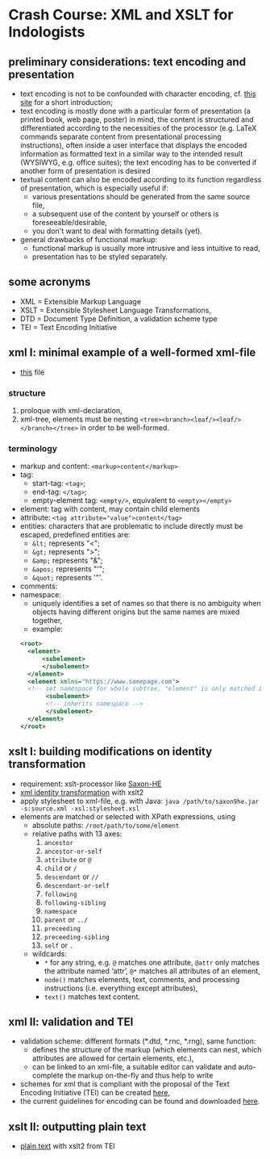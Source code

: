 # Crash Course: XML and XSLT for Indologists

## preliminary considerations: text encoding and presentation
- text encoding is not to be confounded with character encoding, cf. [this site](https://scripts.sil.org/IWS-Chapter02) for a short introduction;
- text encoding is mostly done with a particular form of presentation (a printed book, web page, poster) in mind, the content is structured and differentiated according to the necessities of the processor (e.g. LaTeX commands separate content from presentational processing instructions), often inside a user interface that displays the encoded information as formatted text in a similar way to the intended result (WYSIWYG, e.g. office suites); the text encoding has to be converted if another form of presentation is desired
- textual content can also be encoded according to its function regardless of presentation, which is especially useful if:
  - various presentations should be generated from the same source file,
  - a subsequent use of the content by yourself or others is foreseeable/desirable,
  - you don't want to deal with formatting details (yet).
- general drawbacks of functional markup:
  - functional markup is usually more intrusive and less intuitive to read,
  - presentation has to be styled separately.

## some acronyms
- XML = Extensible Markup Language
- XSLT = Extensible Stylesheet Language Transformations, 
- DTD = Document Type Definition, a validation scheme type
- TEI = Text Encoding Initiative

## xml I: minimal example of a well-formed xml-file
- [this](mini.xml) file

### structure
1. proloque with xml-declaration,
2. xml-tree, elements must be nesting `<tree><branch><leaf/><leaf/></branch></tree>` in order to be well-formed.

### terminology
- markup and content: `<markup>content</markup>`
- tag:
  - start-tag: `<tag>`;
  - end-tag: `</tag>`;
  - empty-element tag: `<empty/>`, equivalent to `<empty></empty>`
- element: tag with content, may contain child elements
- attribute: `<tag attribute="value">content</tag>`
- entities: characters that are problematic to include directly must be escaped, predefined entities are:
  - `&lt;` represents "<";
  - `&gt;` represents ">";
  - `&amp;` represents "&";
  - `&apos;` represents "'";
  - `&quot;` represents '"'.
- comments: <!-- comment -->
- namespace: 
  - uniquely identifies a set of names so that there is no ambiguity when objects having different origins but the same names are mixed together,
  - example:
  ```xml
  <root>
	<element>
		<subelement>
		</subelement>
	</element>
	<element xmlns="https://www.somepage.com">
  	<!-- set namespace for whole subtree, "element" is only matched if namespace is specified -->
	     <subelement>
	     <!-- inherits namespace -->
	     </subelement>
	</element>
  </root>
  ```

## xslt I: building modifications on identity transformation
- requirement: xslt-processor like [Saxon-HE](http://saxon.sourceforge.net/#F9.9HE)
- [xml identity transformation](xslt-stylesheets/identity.xsl) with xslt2
- apply stylesheet to xml-file, e.g. with Java: `java /path/to/saxon9he.jar -s:source.xml -xsl:stylesheet.xsl`
- elements are matched or selected with XPath expressions, using
  - absolute paths: `/root/path/to/some/element`
  - relative paths with 13 axes:
    1. `ancestor`
    2. `ancestor-or-self`
    3. `attribute` or `@`
    4. `child` or `/`
    5. `descendant` or `//`
    6. `descendant-or-self`
    7. `following`
    8. `following-sibling`
    9. `namespace`
    10. `parent` or `../`
    11. `preceeding`
    12. `preceeding-sibling`
    13. `self` or `.`
  - wildcards:
    - `*` for any string, e.g. `@` matches one attribute, `@attr` only matches the attribute named ‘attr’, `@*` matches all attributes of an element,
    - `node()` matches elements, text, comments, and processing instructions (i.e. everything except attributes),
    - `text()` matches text content.

## xml II: validation and TEI
- validation scheme: different formats (*.dtd, *.rnc, *.rng), same function: 
  - defines the structure of the markup (which elements can nest, which attributes are allowed for certain elements, etc.),
  - can be linked to an xml-file, a suitable editor can validate and auto-complete the markup on-the-fly and thus help to write 
- schemes for xml that is compliant with the proposal of the Text Encoding Initiative (TEI) can be created [here](https://romabeta.tei-c.org/),
- the current guidelines for encoding can be found and downloaded [here](https://www.tei-c.org/release/doc/tei-p5-doc/en/html/index.html).

## xslt II: outputting plain text
- [plain text](xslt-stylesheets/tei-bsp.xsl) with xslt2 from TEI